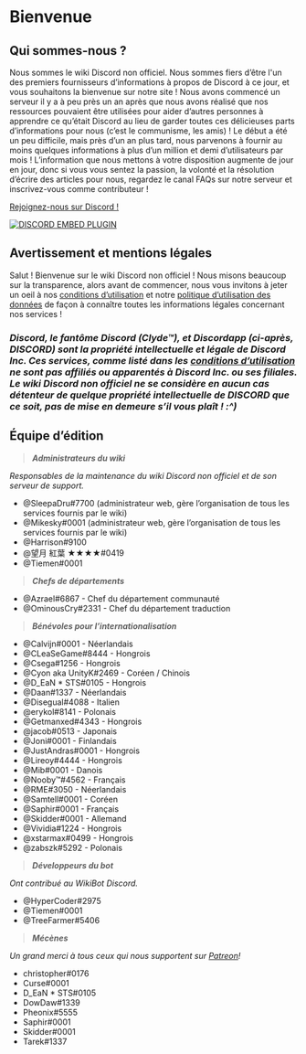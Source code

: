 <!-- TITLE: French - Accueil -->
<!-- SUBTITLE: Bienvenue sur le wiki Discord non officiel ! -->

# Bienvenue
## Qui sommes-nous ?

Nous sommes le wiki Discord non officiel. Nous sommes fiers d’être l'un des premiers fournisseurs d’informations à propos de Discord à ce jour, et vous souhaitons la bienvenue sur notre site ! Nous avons commencé un serveur il y a à peu près un an après que nous avons réalisé que nos ressources pouvaient être utilisées pour aider d’autres personnes à apprendre ce qu’était Discord au lieu de garder toutes ces délicieuses parts d’informations pour nous (c’est le communisme, les amis) ! Le début a été un peu difficile, mais près d’un an plus tard, nous parvenons à fournir au moins quelques informations à plus d’un million et demi d’utilisateurs par mois ! L’information que nous mettons à votre disposition augmente de jour en jour, donc si vous vous sentez la passion, la volonté et la résolution d’écrire des articles pour nous, regardez le canal FAQs sur notre serveur et inscrivez-vous comme contributeur !

[Rejoignez-nous sur Discord !](https://discord.gg/jhKm4K2)

<a href="https://discord.gg/jhKm4K2">![DISCORD EMBED PLUGIN](https://discordapp.com/api/guilds/367460196148183040/widget.png?style=banner2)</a>

## Avertissement et mentions légales
Salut ! Bienvenue sur le wiki Discord non officiel ! Nous misons beaucoup sur la transparence, alors avant de commencer, nous vous invitons à jeter un oeil à nos [conditions d’utilisation](/fr/terms) et notre [politique d’utilisation des données](/fr/privacy) de façon à connaître toutes les informations légales concernant nos services !

### ***Discord, le fantôme Discord (Clyde™), et Discordapp (ci-après, DISCORD) sont la propriété intellectuelle et légale de Discord Inc. Ces services, comme listé dans les [conditions d’utilisation](/fr/terms) ne sont pas affiliés ou apparentés à Discord Inc. ou ses filiales. Le wiki Discord non officiel ne se considère en aucun cas détenteur de quelque propriété intellectuelle de DISCORD que ce soit, pas de mise en demeure s’il vous plaît ! :^)***

## Équipe d’édition
> ***Administrateurs du wiki***

*Responsables de la maintenance du wiki Discord non officiel et de son serveur de support.*
* @SleepaDru#7700 (administrateur web, gère l’organisation de tous les services fournis par le wiki)
* @Mikesky#0001 (administrateur web, gère l’organisation de tous les services fournis par le wiki)
* @Harrison#9100
* @望月 紅葉 ★★★★#0419
* @Tiemen#0001

> ***Chefs de départements***

* @Azrael#6867 - Chef du département communauté
* @OminousCry#2331 - Chef du département traduction

> ***Bénévoles pour l’internationalisation***

* @Calvijn#0001 - Néerlandais
* @CLeaSeGame#8444 - Hongrois
* @Csega#1256 - Hongrois
* @Cyon aka UnityK#2469 - Coréen / Chinois
* @D_EaN * STS#0105 - Hongrois
* @Daan#1337 - Néerlandais
* @Disegual#4088 - Italien
* @erykol#8141 - Polonais
* @Getmanxed#4343 - Hongrois
* @jacob#0513 - Japonais
* @Joni#0001 - Finlandais
* @JustAndras#0001 - Hongrois
* @Lireoy#4444 - Hongrois
* @Mib#0001 - Danois
* @Nooby™#4562 - Français
* @RME#3050 - Néerlandais
* @Samtell#0001 - Coréen
* @Saphir#0001 - Français
* @Skidder#0001 - Allemand
* @Vividia#1224 - Hongrois
* @xstarmax#0499 - Hongrois
* @zabszk#5292 - Polonais

> ***Développeurs du bot***

*Ont contribué au WikiBot Discord.*
* @HyperCoder#2975
* @Tiemen#0001
* @TreeFarmer#5406

> ***Mécènes***

*Un grand merci à tous ceux qui nous supportent sur [Patreon](https://www.patreon.com/TheDiscordWiki)!*

* christopher#0176
* Curse#0001
* D_EaN * STS#0105
* DowDaw#1339
* Pheonix#5555
* Saphir#0001
* Skidder#0001
* Tarek#1337

